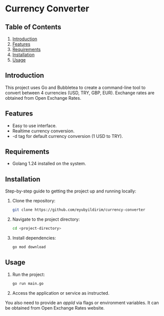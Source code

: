 # Currency Converter

## Table of Contents

1. [Introduction](#introduction)
2. [Features](#features)
3. [Requirements](#requirements)
4. [Installation](#installation)
5. [Usage](#usage)

## Introduction

This project uses Go and Bubbletea to create a command-line tool to convert between 4 currencies (USD, TRY, GBP, EUR).
Exchange rates are obtained from Open Exchange Rates.

## Features

- Easy to use interface.
- Realtime currency conversion.
- -d tag for default currency conversion (1 USD to TRY).

## Requirements

- Golang 1.24 installed on the system.

## Installation

Step-by-step guide to getting the project up and running locally:

1. Clone the repository:
    ```bash
    git clone https://github.com/eyubyildirim/currency-converter
    ```
2. Navigate to the project directory:
    ```bash
    cd <project-directory>
    ```
3. Install dependencies:
    ```bash
    go mod download
    ```

## Usage

1. Run the project:
    ```bash
    go run main.go
    ```
2. Access the application or service as instructed.

You also need to provide an _appId_ via flags or environment variables. It can be obtained
from Open Exchange Rates website.
